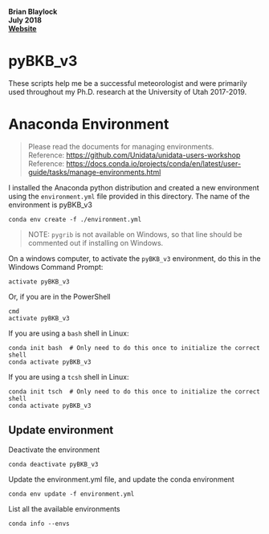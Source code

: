__Brian Blaylock__  
__July 2018__  
__[Website](http://home.chpc.utah.edu/~u0553130/Brian_Blaylock/home.html)__

# pyBKB_v3
These scripts help me be a successful meteorologist and were primarily used throughout my Ph.D. research at the University of Utah 2017-2019. 


# Anaconda Environment
> Please read the documents for managing environments.  
> Reference: https://github.com/Unidata/unidata-users-workshop  
> Reference: https://docs.conda.io/projects/conda/en/latest/user-guide/tasks/manage-environments.html


I installed the Anaconda python distribution and created a new environment using the `environment.yml` file provided in this directory. The name of the environment is pyBKB_v3

    conda env create -f ./environment.yml

> NOTE: `pygrib` is not available on Windows, so that line should be commented out if installing on Windows.

On a windows computer, to activate the `pyBKB_v3` environment, do this in the Windows Command Prompt:

    activate pyBKB_v3

Or, if you are in the PowerShell

    cmd
    activate pyBKB_v3

If you are using a `bash` shell in Linux:

    conda init bash  # Only need to do this once to initialize the correct shell
    conda activate pyBKB_v3

If you are using a `tcsh` shell in Linux:

    conda init tsch  # Only need to do this once to initialize the correct shell
    conda activate pyBKB_v3



## Update environment
Deactivate the environment

    conda deactivate pyBKB_v3

Update the environment.yml file, and update the conda environment

    conda env update -f environment.yml

List all the available environments

    conda info --envs

